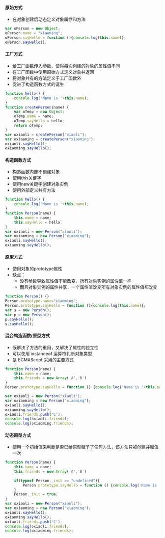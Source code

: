 #### 原始方式
- 在对象创建后动态定义对象属性和方法
```js
var oPerson = new Object;
oPerson.name = "xiaoming";
oPerson.sayHello = function (){console.log(this.name)};
oPerson.sayHello();
```

#### 工厂方式
- 给工厂函数传入参数，使得每次创建的对象的属性值不同
- 在工厂函数中使用原始方式定义对象并返回
- 将对象共有的方法定义于工厂函数外
- 促进了构造函数方式的诞生
```js
function hello() {
    console.log('Name is '+this.name);
}
function createPerson(name) {
    var oTemp = new Object;
    oTemp.name = name;
    oTemp.sayHello = hello;
    return oTemp;
}
var oxiaoli = createPerson("xiaoli");
var oxiaoming = createPerson("xiaoming");
oxiaoli.sayHello();
oxiaoming.sayHello();
```

#### 构造函数方式
- 构造函数内部不创建对象
- 使用this关键字
- 使用new关键字创建对象实例
- 使用外部定义共有方法
```js
function hello() {
    console.log('Name is '+this.name);
}
function Person(name) {
    this.name = name;
    this.sayHello = hello;
}
var oxiaoli = new Person("xiaoli");
var oxiaoming = new Person("xiaoming");
oxiaoli.sayHello();
oxiaoming.sayHello();
```

#### 原型方式
- 使用对象的prototype属性
- 缺点：
    - 没有参数导致属性值不能改变，所有对象实例的属性值一样
    - 而且对象实例的属性共享，一个属性值改变所有对象实例的属性值都改变
```js
function Person() {}
Person.prototype.name="xiaoming";
Person.prototype.sayHello = function (){console.log(this.name)};
var s = new Person();
var p = new Person();
p.sayHello();
s.sayHello();
```

#### 混合构造函数/原型方式
- 既解决了方法的重用，又解决了属性的独立性
- 可以使用 instanceof 运算符判断对象类型
- 是 ECMAScript 采用的主要方式 
```js
function Person(name) {
    this.name = name;
    this.friends = new Array('A','B')
}
Person.prototype.sayHello = function () {console.log('Name is '+this.name)};

var oxiaoli = new Person("xiaoli");
var oxiaoming = new Person("xiaoming");
oxiaoli.sayHello();
oxiaoming.sayHello();
oxiaoli.friends.push('C');
console.log(oxiaoli.friends);
console.log(oxiaoming.friends);
```

#### 动态原型方式
- 使用一个初始值来判断是否已给原型赋予了任何方法，该方法只被创建并赋值一次

```js
function Person(name) {
    this.name = name;
    this.friends = new Array('A','B')
    
    if(typeof Person._init == "undefined"){
        Person.prototype.sayHello = function () {console.log('Name is '+this.name)};
    }
    Person._init = true;
}
var oxiaoli = new Person("xiaoli");
var oxiaoming = new Person("xiaoming");
oxiaoli.sayHello();
oxiaoming.sayHello();
oxiaoli.friends.push('C');
console.log(oxiaoli.friends);
console.log(oxiaoming.friends);
```
